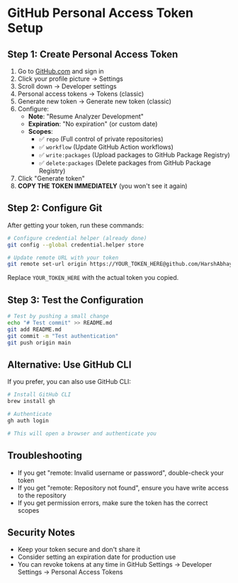 # GitHub Personal Access Token Setup

## Step 1: Create Personal Access Token

1. Go to [GitHub.com](https://github.com) and sign in
2. Click your profile picture → Settings
3. Scroll down → Developer settings
4. Personal access tokens → Tokens (classic)
5. Generate new token → Generate new token (classic)
6. Configure:
   - **Note**: "Resume Analyzer Development"
   - **Expiration**: "No expiration" (or custom date)
   - **Scopes**: 
     - ✅ `repo` (Full control of private repositories)
     - ✅ `workflow` (Update GitHub Action workflows)
     - ✅ `write:packages` (Upload packages to GitHub Package Registry)
     - ✅ `delete:packages` (Delete packages from GitHub Package Registry)
7. Click "Generate token"
8. **COPY THE TOKEN IMMEDIATELY** (you won't see it again)

## Step 2: Configure Git

After getting your token, run these commands:

```bash
# Configure credential helper (already done)
git config --global credential.helper store

# Update remote URL with your token
git remote set-url origin https://YOUR_TOKEN_HERE@github.com/HarshAbhayChaudhari/AI-Powered-resume-analyzer.git
```

Replace `YOUR_TOKEN_HERE` with the actual token you copied.

## Step 3: Test the Configuration

```bash
# Test by pushing a small change
echo "# Test commit" >> README.md
git add README.md
git commit -m "Test authentication"
git push origin main
```

## Alternative: Use GitHub CLI

If you prefer, you can also use GitHub CLI:

```bash
# Install GitHub CLI
brew install gh

# Authenticate
gh auth login

# This will open a browser and authenticate you
```

## Troubleshooting

- If you get "remote: Invalid username or password", double-check your token
- If you get "remote: Repository not found", ensure you have write access to the repository
- If you get permission errors, make sure the token has the correct scopes

## Security Notes

- Keep your token secure and don't share it
- Consider setting an expiration date for production use
- You can revoke tokens at any time in GitHub Settings → Developer Settings → Personal Access Tokens
